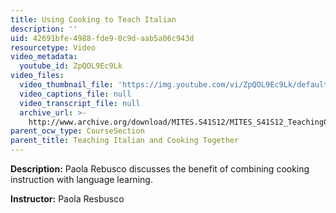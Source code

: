 ```yaml
---
title: Using Cooking to Teach Italian
description: ''
uid: 42691bfe-4988-fde9-0c9d-aab5a06c943d
resourcetype: Video
video_metadata:
  youtube_id: ZpQOL9Ec9Lk
video_files:
  video_thumbnail_file: 'https://img.youtube.com/vi/ZpQOL9Ec9Lk/default.jpg'
  video_captions_file: null
  video_transcript_file: null
  archive_url: >-
    http://www.archive.org/download/MITES.S41S12/MITES_S41S12_Teaching08_300k.mp4
parent_ocw_type: CourseSection
parent_title: Teaching Italian and Cooking Together
---
```


**Description:** Paola Rebusco discusses the benefit of combining cooking instruction with language learning.

**Instructor:** Paola Resbusco
